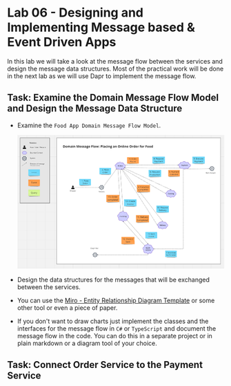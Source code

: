 # Lab 06 - Designing and Implementing Message based & Event Driven Apps

In this lab we will take a look at the message flow between the services and design the message data structures. Most of the practical work will be done in the next lab as we will use Dapr to implement the message flow.

## Task: Examine the Domain Message Flow Model and Design the Message Data Structure

- Examine the `Food App Domain Message Flow Model`. 

    ![domain-message-flow-model](_images/domain-message-flow.png)

- Design the data structures for the messages that will be exchanged between the services.

- You can use the [Miro - Entity Relationship Diagram Template](https://miro.com/templates/entity-relationship-diagram/) or some other tool or even a piece of paper.

- If you don't want to draw charts just implement the classes and the interfaces for the message flow in `C#` or `TypeScript` and document the message flow in the code. You can do this in a separate project or in plain markdown or a diagram tool of your choice.

## Task: Connect Order Service to the Payment Service